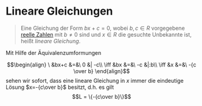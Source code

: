 # Lineare Gleichungen
>Eine Gleichung der Form $bx + c = 0$, wobei $b, c \in R$ vorgegebene [reelle Zahlen](Reelle%20Zahlen.md) mit $b\neq 0$ sind und $x \in R$ die gesuchte Unbekannte ist, heißt _lineare Gleichung_.

Mit Hilfe der Äquivalenzumformungen

$$\begin{align}
\ &bx+c &=&\ 0 &| -c\\
\iff &bx &=&\ -c &|:b\\
\iff &x &=&\ -{c \over b}
\end{align}$$
sehen wir sofort, dass eine lineare Gleichung in $x$ immer die eindeutige Lösung $x=-{c\over b}$ besitzt, d.h. es gilt $$L = \{-{c\over b}\}$$


